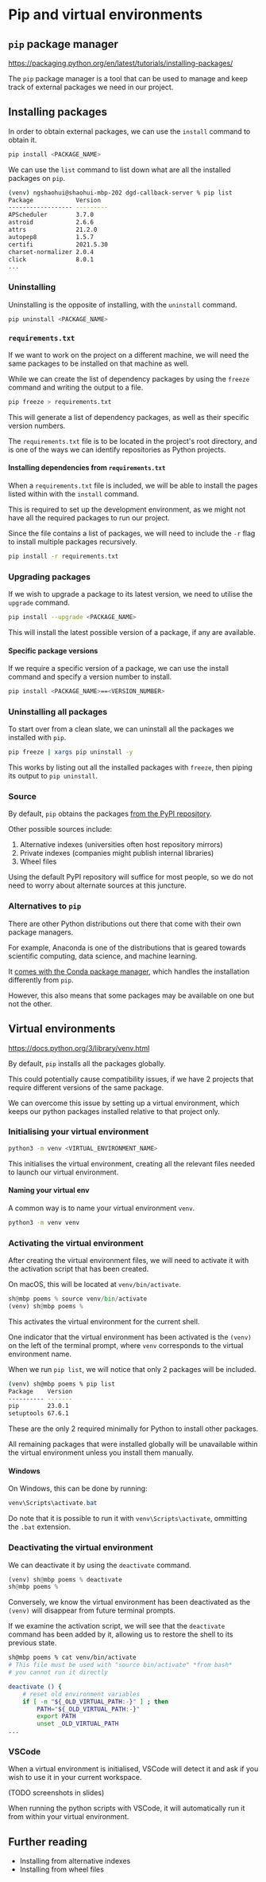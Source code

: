 # Pip and virtual environments

## `pip` package manager

https://packaging.python.org/en/latest/tutorials/installing-packages/

The `pip` package manager is a tool that can be used to manage and keep track of external packages we need in our project.

## Installing packages

In order to obtain external packages, we can use the `install` command to obtain it.

```bash
pip install <PACKAGE_NAME>
```

We can use the `list` command to list down what are all the installed packages on `pip`.

```bash
(venv) ngshaohui@shaohui-mbp-202 dgd-callback-server % pip list
Package            Version
------------------ ---------
APScheduler        3.7.0
astroid            2.6.6
attrs              21.2.0
autopep8           1.5.7
certifi            2021.5.30
charset-normalizer 2.0.4
click              8.0.1
...
```

### Uninstalling

Uninstalling is the opposite of installing, with the `uninstall` command.

```bash
pip uninstall <PACKAGE_NAME>
```

### `requirements.txt`

If we want to work on the project on a different machine, we will need the same packages to be installed on that machine as well.

While we can create the list of dependency packages by using the `freeze` command and writing the output to a file.

```bash
pip freeze > requirements.txt
```

This will generate a list of dependency packages, as well as their specific version numbers.

The `requirements.txt` file is to be located in the project's root directory, and is one of the ways we can identify repositories as Python projects.

#### Installing dependencies from `requirements.txt`

When a `requirements.txt` file is included, we will be able to install the pages listed within with the `install` command.

This is required to set up the development environment, as we might not have all the required packages to run our project.

Since the file contains a list of packages, we will need to include the `-r` flag to install multiple packages recursively.

```bash
pip install -r requirements.txt
```

### Upgrading packages

If we wish to upgrade a package to its latest version, we need to utilise the `upgrade` command.

```bash
pip install --upgrade <PACKAGE_NAME>
```

This will install the latest possible version of a package, if any are available.

#### Specific package versions

If we require a specific version of a package, we can use the install command and specify a version number to install.

```bash
pip install <PACKAGE_NAME>==<VERSION_NUMBER>
```

### Uninstalling all packages

To start over from a clean slate, we can uninstall all the packages we installed with `pip`.

```bash
pip freeze | xargs pip uninstall -y
```

This works by listing out all the installed packages with `freeze`, then piping its output to `pip uninstall`.

### Source

By default, `pip` obtains the packages [from the PyPI repository](https://pypi.org/).

Other possible sources include:

1. Alternative indexes (universities often host repository mirrors)
2. Private indexes (companies might publish internal libraries)
3. Wheel files

Using the default PyPI repository will suffice for most people, so we do not need to worry about alternate sources at this juncture.

### Alternatives to `pip`

There are other Python distributions out there that come with their own package managers.

For example, Anaconda is one of the distributions that is geared towards scientific computing, data science, and machine learning.

It [comes with the Conda package manager](https://www.anaconda.com/blog/understanding-conda-and-pip), which handles the installation differently from `pip`.

However, this also means that some packages may be available on one but not the other.

## Virtual environments

https://docs.python.org/3/library/venv.html

By default, `pip` installs all the packages globally.

This could potentially cause compatibility issues, if we have 2 projects that require different versions of the same package.

We can overcome this issue by setting up a virtual environment, which keeps our python packages installed relative to that project only.

### Initialising your virtual environment

```bash
python3 -m venv <VIRTUAL_ENVIRONMENT_NAME>
```

This initialises the virtual environment, creating all the relevant files needed to launch our virtual environment.

#### Naming your virtual env

A common way is to name your virtual environment `venv`.

```bash
python3 -m venv venv
```

### Activating the virtual environment

After creating the virtual environment files, we will need to activate it with the activation script that has been created.

On macOS, this will be located at `venv/bin/activate`.

```python
sh@mbp poems % source venv/bin/activate
(venv) sh@mbp poems %
```

This activates the virtual environment for the current shell.

One indicator that the virtual environment has been activated is the `(venv)` on the left of the terminal prompt, where `venv` corresponds to the virtual environment name.

When we run `pip list`, we will notice that only 2 packages will be included.

```bash
(venv) sh@mbp poems % pip list
Package    Version
---------- -------
pip        23.0.1
setuptools 67.6.1
```

These are the only 2 required minimally for Python to install other packages.

All remaining packages that were installed globally will be unavailable within the virtual environment unless you install them manually.

#### Windows

On Windows, this can be done by running:

```powershell
venv\Scripts\activate.bat
```

Do note that it is possible to run it with `venv\Scripts\activate`, ommitting the `.bat` extension.

### Deactivating the virtual environment

We can deactivate it by using the `deactivate` command.

```python
(venv) sh@mbp poems % deactivate
sh@mbp poems %
```

Conversely, we know the virtual environment has been deactivated as the `(venv)` will disappear from future terminal prompts.

If we examine the activation script, we will see that the `deactivate` command has been added by it, allowing us to restore the shell to its previous state.

```bash
sh@mbp poems % cat venv/bin/activate     
# This file must be used with "source bin/activate" *from bash*
# you cannot run it directly

deactivate () {
    # reset old environment variables
    if [ -n "${_OLD_VIRTUAL_PATH:-}" ] ; then
        PATH="${_OLD_VIRTUAL_PATH:-}"
        export PATH
        unset _OLD_VIRTUAL_PATH
...
```

### VSCode

When a virtual environment is initialised, VSCode will detect it and ask if you wish to use it in your current workspace.

(TODO screenshots in slides)

When running the python scripts with VSCode, it will automatically run it from within your virtual environment.

## Further reading

- Installing from alternative indexes
- Installing from wheel files
